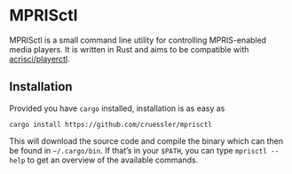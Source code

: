 # MPRISctl

MPRISctl is a small command line utility for controlling MPRIS-enabled media
players. It is written in Rust and aims to be compatible with
[acrisci/playerctl](https://github.com/acrisci/playerctl/).

## Installation

Provided you have `cargo` installed, installation is as easy as

```
cargo install https://github.com/cruessler/mprisctl
```

This will download the source code and compile the binary which can then be
found in `~/.cargo/bin`. If that’s in your `$PATH`, you can type `mprisctl
--help` to get an overview of the available commands.
